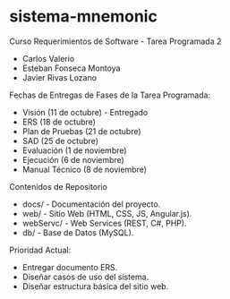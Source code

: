 # sistema-mnemonic

Curso Requerimientos de Software - Tarea Programada 2

- Carlos Valerio
- Esteban Fonseca Montoya
- Javier Rivas Lozano


Fechas de Entregas de Fases de la Tarea Programada:

* Visión (11 de octubre) - Entregado
* ERS (18 de octubre)
* Plan de Pruebas (21 de octubre)
* SAD (25 de octubre)
* Evaluación (1 de noviembre)
* Ejecución (6 de noviembre)
* Manual Técnico (8 de noviembre)

Contenidos de Repositorio

* docs/ - Documentación del proyecto.
* web/ - Sitio Web (HTML, CSS, JS, Angular.js).
* webServc/ - Web Services (REST, C#, PHP).
* db/ - Base de Datos (MySQL).


Prioridad Actual:
* Entregar documento ERS.
* Diseñar casos de uso del sistema.
* Diseñar estructura básica del sitio web.
